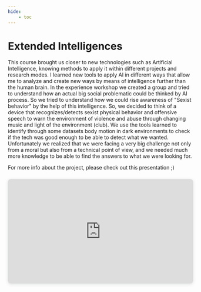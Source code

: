 ```yaml
---
hide:
    - toc
---
```


# Extended Intelligences

This course brought us closer to new technologies such as Artificial Intelligence, knowing methods to apply it within different projects and research modes. I learned new tools to apply AI in different ways that allow me to analyze and create new ways by means of intelligence further than the human brain.
In the experience workshop we created a group and tried to understand how an actual big social problematic could be thinked by AI process. So we tried to understand how we could rise awareness of "Sexist behavior" by the help of this intelligence. So, we decided to think of a device that recognizes/detects sexist physical behavior and offensive speech to warn the environment of violence and abuse through changing music and light of the environment (club). We use the tools learned to identify through some datasets body motion in dark environments to check if the tech was good enough to be able to detect what we wanted. Unfortunately we realized that we were facing a very big challenge not only from a moral but also from a technical point of view, and we needed much more knowledge to be able to find the answers to what we were looking for. 

For more info about the project, please check out this presentation ;)

<div style="position: relative; width: 100%; height: 0; padding-top: 56.2500%;
 padding-bottom: 0; box-shadow: 0 2px 8px 0 rgba(63,69,81,0.16); margin-top: 1.6em; margin-bottom: 0.9em; overflow: hidden;
 border-radius: 8px; will-change: transform;">
  <iframe loading="lazy" style="position: absolute; width: 100%; height: 100%; top: 0; left: 0; border: none; padding: 0;margin: 0;"
    src="https:&#x2F;&#x2F;www.canva.com&#x2F;design&#x2F;DAFUE_cADDY&#x2F;view?embed" allowfullscreen="allowfullscreen" allow="fullscreen">
  </iframe>
</div>


